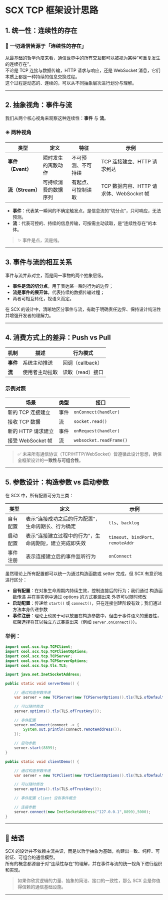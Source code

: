 # SCX TCP 框架设计思路

## 1. 统一性：连续性的存在

### 🌟 一切通信皆源于「连续性的存在」

从最基础的哲学角度来看，通信世界中的所有交互都可以被视为某种“可重复发生的连续存在”。  
不论是 TCP 连接与数据传输，HTTP 请求与响应，还是 WebSocket 消息，它们本质上都是一种持续的信息交换过程。  
这个过程是动态的、连续的，可以从不同抽象层次进行划分与理解。

---

## 2. 抽象视角：事件与流

我们从两个核心视角来观察这种连续性：**事件** 与 **流**。

### ✴️ 两种视角

| 类型            | 定义         | 特征        | 示例                            |
|---------------|------------|-----------|-------------------------------|
| **事件（Event）** | 瞬时发生的离散动作  | 不可预测、不可持续 | TCP 连接建立、HTTP 请求到达            |
| **流（Stream）** | 可持续消费的数据序列 | 有起点、可控制读取 | TCP 数据内容、HTTP 请求体、WebSocket 帧 |

- **事件**：代表某一瞬间的不确定触发点，是信息流的“切分点”，只可响应，无法预测。
- **流**：代表可控的、持续的信息传输，可按需主动读取，是“连续性存在”的本体。

> ✨ 事件是点，流是线。

---

## 3. 事件与流的相互关系

事件与流并非对立，而是同一事物的两个抽象层级。

- **事件是流的切分点**，用于表达某一瞬时行为的边界；
- **流是事件的展开体**，代表持续的数据传输过程；
- 两者可相互转化，视语义而定。

在 SCX 的设计中，清晰地区分事件与流，有助于明确责任边界、保持设计纯洁性并增强开发者的理解力。

---

## 4. 消费方式上的差异：Push vs Pull

| 机制     | 描述      | 行为模式         |
|--------|---------|--------------|
| **事件** | 系统主动推送  | 回调（callback） |
| **流**  | 使用者主动拉取 | 读取（read）接口   |

### 示例对照

| 场景             | 类型 | 接口                      |
|----------------|----|-------------------------|
| 新的 TCP 连接建立    | 事件 | `onConnect(handler)`    |
| 接收 TCP 数据      | 流  | `socket.read()`         |
| 新的 HTTP 请求建立   | 事件 | `onRequest(handler)`    |
| 接受 WebSocket 帧 | 流  | `websocket.readFrame()` |

> ✅ 未来所有通信协议（TCP/HTTP/WebSocket）皆遵循此设计思想，确保全框架设计的**一致性与可组合性**。

---

## 5. 参数设计：构造参数 vs 启动参数

在 SCX 中，所有配置可分为三类：

| 类型   | 定义                           | 示例                                |
|------|------------------------------|-----------------------------------|
| 自有配置 | 表示“连接成功之后的行为配置”，生命周期长、行为确定   | `tls`、`backlog`                   |
| 启动配置 | 表示“连接建立过程中的行为”，生命周期短，建立完成即失效 | `timeout`、`bindPort`、`remoteAddr` |
| 事件注册 | 表示连接建立后的事件监听行为               | `onConnect`                       |

虽然理论上所有配置都可以统一为通过构造函数或 setter 完成，但 SCX 有意识地进行区分：

- **自有配置**：在对象生命周期内持续生效，控制连接后的行为；我们通过 构造函数传递 并在类实例中通过 options 的方式暴漏出来 外界可以随时修改
- **启动配置**：传递给 `start()` 或 `connect()`，只在连接创建阶段有效；我们通过方法本身传递参数 
- **事件注册**：理论上也属于可以放置在构造参数中，但由于事件语义的重要性，框架选择将其以独立方式暴露出来（例如 `server.onConnect()`）。

### 举例：

```java
import cool.scx.tcp.TCPClient;
import cool.scx.tcp.TCPClientOptions;
import cool.scx.tcp.TCPServer;
import cool.scx.tcp.TCPServerOptions;
import cool.scx.tcp.tls.TLS;

import java.net.InetSocketAddress;

public static void serverDemo() {

    // 通过构造参数传递
    var server = new TCPServer(new TCPServerOptions().tls(TLS.ofDefault()));

    // 可以随时修改
    server.options().tls(TLS.ofTrustAny());

    // 事件配置
    server.onConnect(connect -> {
        System.out.println(connect.remoteAddress());
    });

    // 启动参数
    server.start(8899);
}

public static void clientDemo() {

    // 通过构造参数传递
    var server = new TCPClient(new TCPClientOptions().tls(TLS.ofDefault()));

    // 可以随时修改
    server.options().tls(TLS.ofTrustAny());

    // 事件配置 client 没有事件概念

    // 连接参数
    server.connect(new InetSocketAddress("127.0.0.1",8899),5000);
}

```

---

## 🧠 结语

SCX 的设计并不依赖主流共识，而是以哲学抽象为基础，构建出一致、纯粹、可验证、可组合的通信模型。  
所有的概念都源自于对“连续性存在”的理解，并在事件与流的统一视角下进行组织和实现。

> 如果你欣赏逻辑的力量、抽象的简洁、接口的一致性，那么 SCX 会是你值得信赖的通信基础设施。

---
